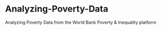 # Analyzing-Poverty-Data
Analyzing Poverty Data from the World Bank Poverty &amp; Inequality platform
